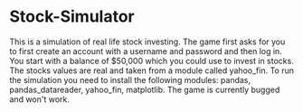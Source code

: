 # Stock-Simulator
This is a simulation of real life stock investing. The game first asks for you to first create an account with a username and password and then log in. You start with a balance of $50,000 which you could use to invest in stocks. The stocks values are real and taken from a module called yahoo_fin. To run the simulation you need to install the following modules: pandas, pandas_datareader, yahoo_fin, matplotlib.  The game is currently bugged and won't work.
